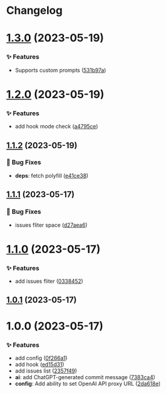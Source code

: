 # Changelog

# [1.3.0](https://github.com/canisminor1990/lobe-commit/compare/v1.2.0...v1.3.0) (2023-05-19)

### ✨ Features

- Supports custom prompts ([531b97a](https://github.com/canisminor1990/lobe-commit/commit/531b97a))

# [1.2.0](https://github.com/canisminor1990/lobe-commit/compare/v1.1.2...v1.2.0) (2023-05-19)

### ✨ Features

- add hook mode check ([a4795ce](https://github.com/canisminor1990/lobe-commit/commit/a4795ce))

## [1.1.2](https://github.com/canisminor1990/lobe-commit/compare/v1.1.1...v1.1.2) (2023-05-19)

### 🐛 Bug Fixes

- **deps**: fetch polyfill ([e41ce38](https://github.com/canisminor1990/lobe-commit/commit/e41ce38))

## [1.1.1](https://github.com/canisminor1990/lobe-commit/compare/v1.1.0...v1.1.1) (2023-05-17)

### 🐛 Bug Fixes

- issues fliter space ([d27aea6](https://github.com/canisminor1990/lobe-commit/commit/d27aea6))

# [1.1.0](https://github.com/canisminor1990/lobe-commit/compare/v1.0.1...v1.1.0) (2023-05-17)

### ✨ Features

- add issues fliter ([0338452](https://github.com/canisminor1990/lobe-commit/commit/0338452))

## [1.0.1](https://github.com/canisminor1990/lobe-commit/compare/v1.0.0...v1.0.1) (2023-05-17)

# 1.0.0 (2023-05-17)

### ✨ Features

- add config ([0f266a1](https://github.com/canisminor1990/lobe-commit/commit/0f266a1))
- add hook ([ed15d31](https://github.com/canisminor1990/lobe-commit/commit/ed15d31))
- add issues list ([2357f49](https://github.com/canisminor1990/lobe-commit/commit/2357f49))
- **ai**: add ChatGPT-generated commit message ([7383ca4](https://github.com/canisminor1990/lobe-commit/commit/7383ca4))
- **config**: Add ability to set OpenAI API proxy URL ([2da618e](https://github.com/canisminor1990/lobe-commit/commit/2da618e))
